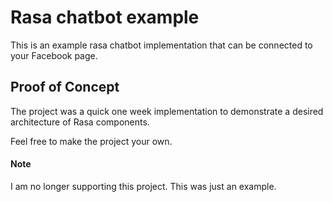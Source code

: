 # Rasa chatbot example
This is an example rasa chatbot implementation that can be connected to your Facebook page.

## Proof of Concept
The project was a quick one week implementation to demonstrate a desired architecture of Rasa components.

Feel free to make the project your own. 

#### Note
I am no longer supporting this project. This was just an example. 


